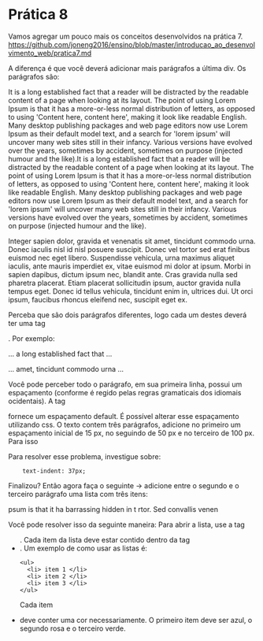 # Prática 8

Vamos agregar um pouco mais os conceitos desenvolvidos na prática 7. https://github.com/joneng2016/ensino/blob/master/introducao_ao_desenvolvimento_web/pratica7.md

A diferença é que você deverá adicionar mais parágrafos a última div. Os parágrafos são: 

It is a long established fact that a reader will be distracted by the readable content of a page when looking at its layout. The point of using Lorem Ipsum is that it has a more-or-less normal distribution of letters, as opposed to using 'Content here, content here', making it look like readable English. Many desktop publishing packages and web page editors now use Lorem Ipsum as their default model text, and a search for 'lorem ipsum' will uncover many web sites still in their infancy. Various versions have evolved over the years, sometimes by accident, sometimes on purpose (injected humour and the like).It is a long established fact that a reader will be distracted by the readable content of a page when looking at its layout. The point of using Lorem Ipsum is that it has a more-or-less normal distribution of letters, as opposed to using 'Content here, content here', making it look like readable English. Many desktop publishing packages and web page editors now use Lorem Ipsum as their default model text, and a search for 'lorem ipsum' will uncover many web sites still in their infancy. Various versions have evolved over the years, sometimes by accident, sometimes on purpose (injected humour and the like).

Integer sapien dolor, gravida et venenatis sit amet, tincidunt commodo urna. Donec iaculis nisl id nisl posuere suscipit. Donec vel tortor sed erat finibus euismod nec eget libero. Suspendisse vehicula, urna maximus aliquet iaculis, ante mauris imperdiet ex, vitae euismod mi dolor at ipsum. Morbi in sapien dapibus, dictum ipsum nec, blandit ante. Cras gravida nulla sed pharetra placerat. Etiam placerat sollicitudin ipsum, auctor gravida nulla tempus eget. Donec id tellus vehicula, tincidunt enim in, ultrices dui. Ut orci ipsum, faucibus rhoncus eleifend nec, suscipit eget ex.


Perceba que são dois parágrafos diferentes, logo cada um destes deverá ter uma tag <p>. Por exemplo:
  
<p>  ... a long established fact that ... </p>

<p>  ...  amet, tincidunt commodo urna ... </p>

Você pode perceber todo o parágrafo, em sua primeira linha, possui um espaçamento (conforme é regido pelas regras gramaticais dos idiomais ocidentais). A tag <p> fornece um espaçamento default. É possível alterar esse espaçamento utilizando css. O texto contem três parágrafos, adicione no primeiro um espaçamento inicial de 15 px, no seguindo de 50 px e no terceiro de 100 px. Para isso 

  
 Para resolver esse problema, investigue sobre:
  
  ```
      text-indent: 37px;
  ```
  
  
 
  
 Finalizou? Então agora faça o seguinte -> adicione entre o segundo e o terceiro parágrafo uma lista com três itens: 

psum is that it ha
barrassing hidden in t
rtor. Sed convallis venen
  
Você pode resolver isso da seguinte maneira: Para abrir a lista, use a tag <ul>. Cada item da lista deve estar contido dentro da tag <li>. Um exemplo de como usar as listas é:

```
<ul>
  <li> item 1 </li>  
  <li> item 2 </li>
  <li> item 3 </li>    
</ul>
```

  
Cada item <li> deve conter uma cor necessariamente. O primeiro item deve ser azul, o segundo rosa e o terceiro verde.
